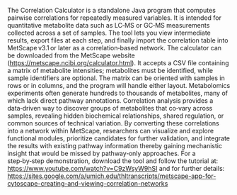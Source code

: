The Correlation Calculator is a standalone Java program that computes pairwise correlations for repeatedly measured variables. It is intended for quantitative metabolite data such as LC‑MS or GC‑MS measurements collected across a set of samples. The tool lets you view intermediate results, export files at each step, and finally import the correlation table into MetScape v3.1 or later as a correlation‑based network.
The calculator can be downloaded from the MetScape website (https://metscape.ncibi.org/calculator.html). It accepts a CSV file containing a matrix of metabolite intensities; metabolites must be identified, while sample identifiers are optional. The matrix can be oriented with samples in rows or in columns, and the program will handle either layout.
Metabolomics experiments often generate hundreds to thousands of metabolites, many of which lack direct pathway annotations. Correlation analysis provides a data‑driven way to discover groups of metabolites that co‑vary across samples, revealing hidden biochemical relationships, shared regulation, or common sources of technical variation. By converting these correlations into a network within MetScape, researchers can visualize and explore functional modules, prioritize candidates for further validation, and integrate the results with existing pathway information thereby gaining mechanistic insight that would be missed by pathway‑only approaches.
For a step‑by‑step demonstration, download the tool and follow the tutorial at: https://www.youtube.com/watch?v=C9zWsyW9hSI
and for further details: https://sites.google.com/a/umich.edu/thltranscripts/metscape-app-for-cytoscape-creating-and-viewing-correlation-networks
